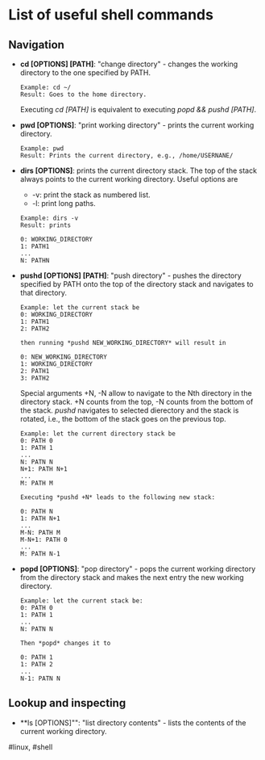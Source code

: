 # List of useful shell commands

## Navigation

* **cd \[OPTIONS\] \[PATH\]**: "change directory" - changes the working directory to the one specified by PATH.
  ```
  Example: cd ~/
  Result: Goes to the home directory.
  ```
  Executing *cd \[PATH\]* is equivalent to executing *popd && pushd \[PATH\]*.

* **pwd \[OPTIONS\]**:  "print working directory" - prints the current working directory.
  ```
  Example: pwd
  Result: Prints the current directory, e.g., /home/USERNANE/
  ```

* **dirs \[OPTIONS\]**: prints the current directory stack. The top of the stack always points to the current working directory. Useful options are 
  * -v: print the stack as numbered list.
  * -l: print long paths.
  ```
  Example: dirs -v
  Result: prints
  
  0: WORKING_DIRECTORY
  1: PATH1
  ...
  N: PATHN
  ```
* **pushd \[OPTIONS\] \[PATH\]**: "push directory" - pushes the directory specified by PATH onto the top of the directory stack and navigates to that directory.
  ```
  Example: let the current stack be
  0: WORKING_DIRECTORY
  1: PATH1
  2: PATH2

  then running *pushd NEW_WORKING_DIRECTORY* will result in

  0: NEW_WORKING_DIRECTORY
  1: WORKING_DIRECTORY
  2: PATH1
  3: PATH2
  ```

  Special arguments +N, -N allow to navigate to the Nth directory in the directory stack. +N counts from the top, -N counts from the bottom of the stack. *pushd* navigates to selected dierectory and the stack is rotated, i.e., the bottom of the stack goes on the previous top.

  ```
  Example: let the current directory stack be
  0: PATH 0
  1: PATH 1
  ...
  N: PATN N
  N+1: PATH N+1
  ...
  M: PATH M

  Executing *pushd +N* leads to the following new stack:

  0: PATH N
  1: PATH N+1
  ...
  M-N: PATH M
  M-N+1: PATH 0
  ...
  M: PATH N-1
  ```

* **popd \[OPTIONS\]**: "pop directory" - pops the current working directory from the directory stack and makes the next entry the new working directory.
  ```
  Example: let the current stack be:
  0: PATH 0
  1: PATH 1
  ...
  N: PATN N

  Then *popd* changes it to
  
  0: PATH 1
  1: PATH 2
  ...
  N-1: PATN N
  ```
## Lookup and inspecting

* **ls \[OPTIONS\]"": "list directory contents" - lists the contents of the current working directory.
  
#linux, #shell